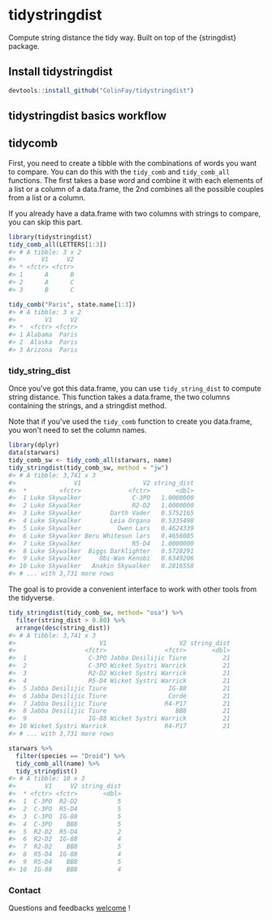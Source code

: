 <!-- README.md is generated from README.Rmd. Please edit that file -->
tidystringdist
==============

Compute string distance the tidy way. Built on top of the {stringdist} package.

Install tidystringdist
----------------------

``` r
devtools::install_github("ColinFay/tidystringdist")
```

tidystringdist basics workflow
------------------------------

tidycomb
--------

First, you need to create a tibble with the combinations of words you want to compare. You can do this with the `tidy_comb` and `tidy_comb_all` functions. The first takes a base word and combine it with each elements of a list or a column of a data.frame, the 2nd combines all the possible couples from a list or a column.

If you already have a data.frame with two columns with strings to compare, you can skip this part.

``` r
library(tidystringdist)
tidy_comb_all(LETTERS[1:3])
#> # A tibble: 3 x 2
#>       V1     V2
#> * <fctr> <fctr>
#> 1      A      B
#> 2      A      C
#> 3      B      C
```

``` r
tidy_comb("Paris", state.name[1:3])
#> # A tibble: 3 x 2
#>        V1     V2
#> *  <fctr> <fctr>
#> 1 Alabama  Paris
#> 2  Alaska  Paris
#> 3 Arizona  Paris
```

### tidy\_string\_dist

Once you've got this data.frame, you can use `tidy_string_dist` to compute string distance. This function takes a data.frame, the two columns containing the strings, and a stringdist method.

Note that if you've used the `tidy_comb` function to create you data.frame, you won't need to set the column names.

``` r
library(dplyr)
data(starwars)
tidy_comb_sw <- tidy_comb_all(starwars, name)
tidy_stringdist(tidy_comb_sw, method = "jw")
#> # A tibble: 3,741 x 3
#>                V1                 V2 string_dist
#>  *         <fctr>             <fctr>       <dbl>
#>  1 Luke Skywalker              C-3PO   1.0000000
#>  2 Luke Skywalker              R2-D2   1.0000000
#>  3 Luke Skywalker        Darth Vader   0.5752165
#>  4 Luke Skywalker        Leia Organa   0.5335498
#>  5 Luke Skywalker          Owen Lars   0.4624339
#>  6 Luke Skywalker Beru Whitesun lars   0.4656085
#>  7 Luke Skywalker              R5-D4   1.0000000
#>  8 Luke Skywalker  Biggs Darklighter   0.5728291
#>  9 Luke Skywalker     Obi-Wan Kenobi   0.6349206
#> 10 Luke Skywalker   Anakin Skywalker   0.2816558
#> # ... with 3,731 more rows
```

The goal is to provide a convenient interface to work with other tools from the tidyverse.

``` r
tidy_stringdist(tidy_comb_sw, method= "osa") %>%
  filter(string_dist > 0.80) %>%
  arrange(desc(string_dist))
#> # A tibble: 3,741 x 3
#>                       V1                    V2 string_dist
#>                   <fctr>                <fctr>       <dbl>
#>  1                 C-3PO Jabba Desilijic Tiure          21
#>  2                 C-3PO Wicket Systri Warrick          21
#>  3                 R2-D2 Wicket Systri Warrick          21
#>  4                 R5-D4 Wicket Systri Warrick          21
#>  5 Jabba Desilijic Tiure                 IG-88          21
#>  6 Jabba Desilijic Tiure                 Cordé          21
#>  7 Jabba Desilijic Tiure                R4-P17          21
#>  8 Jabba Desilijic Tiure                   BB8          21
#>  9                 IG-88 Wicket Systri Warrick          21
#> 10 Wicket Systri Warrick                R4-P17          21
#> # ... with 3,731 more rows
```

``` r
starwars %>%
  filter(species == "Droid") %>%
  tidy_comb_all(name) %>%
  tidy_stringdist()
#> # A tibble: 10 x 3
#>        V1     V2 string_dist
#>  * <fctr> <fctr>       <dbl>
#>  1  C-3PO  R2-D2           5
#>  2  C-3PO  R5-D4           5
#>  3  C-3PO  IG-88           5
#>  4  C-3PO    BB8           5
#>  5  R2-D2  R5-D4           2
#>  6  R2-D2  IG-88           4
#>  7  R2-D2    BB8           5
#>  8  R5-D4  IG-88           4
#>  9  R5-D4    BB8           5
#> 10  IG-88    BB8           4
```

### Contact

Questions and feedbacks [welcome](mailto:contact@colinfay.me) !
